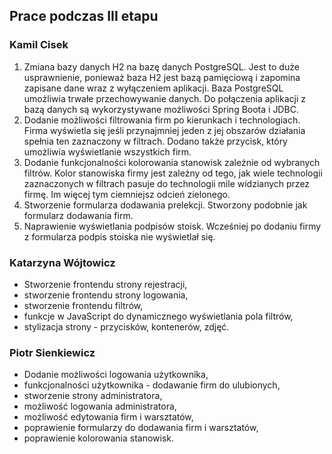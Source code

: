 ## Prace podczas III etapu

### Kamil Cisek
1. Zmiana bazy danych H2 na bazę danych PostgreSQL. Jest to duże usprawnienie, ponieważ baza H2 jest 
bazą pamięciową i zapomina zapisane dane wraz z wyłączeniem aplikacji. Baza PostgreSQL umożliwia trwałe przechowywanie danych.
Do połączenia aplikacji z bazą danych są wykorzystywane możliwości Spring Boota i JDBC.
2. Dodanie możliwości filtrowania firm po kierunkach i technologiach. Firma wyświetla się jeśli przynajmniej jeden z jej
obszarów działania spełnia ten zaznaczony w filtrach. Dodano także przycisk, który umożliwia wyświetlanie wszystkich firm.
3. Dodanie funkcjonalności kolorowania stanowisk zależnie od wybranych filtrów. Kolor stanowiska firmy jest zależny od tego,
jak wiele technologii zaznaczonych w filtrach pasuje do technologii mile widzianych przez firmę. Im więcej tym ciemniejsz odcień zielonego.
4. Stworzenie formularza dodawania prelekcji. Stworzony podobnie jak formularz dodawania firm.
5. Naprawienie wyświetlania podpisów stoisk. Wcześniej po dodaniu firmy z formularza podpis stoiska nie wyświetlał się.

### Katarzyna Wójtowicz
* Stworzenie frontendu strony rejestracji,
* stworzenie frontendu strony logowania,
* stworzenie frontendu filtrów,
* funkcje w JavaScript do dynamicznego wyświetlania pola filtrów,
* stylizacja strony - przycisków, kontenerów, zdjęć.

### Piotr Sienkiewicz
* Dodanie możliwości logowania użytkownika,
* funkcjonalności użytkownika - dodawanie firm do ulubionych,
* stworzenie strony administratora,
* możliwość logowania administratora,
* możliwość edytowania firm i warsztatów,
* poprawienie formularzy do dodawania firm i warsztatów,
* poprawienie kolorowania stanowisk.